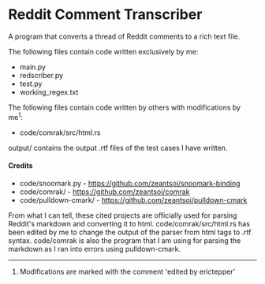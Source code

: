 # Reddit Comment Transcriber
A program that converts a thread of Reddit comments to a rich text file. 

The following files contain code written exclusively by me:
- main.py
- redscriber.py
- test.py
- working_regex.txt

The following files contain code written by others with modifications by me<sup>1</sup>:
- code/comrak/src/html.rs

output/ contains the output .rtf files of the test cases I have written. 

#### Credits

- code/snoomark.py - https://github.com/zeantsoi/snoomark-binding
- code/comrak/ - https://github.com/zeantsoi/comrak
- code/pulldown-cmark/ - https://github.com/zeantsoi/pulldown-cmark

From what I can tell, these cited projects are officially used for parsing 
Reddit's markdown and converting it to html. code/comrak/src/html.rs has been edited by me to change the output of the 
parser from html tags to .rtf syntax. code/comrak is also the program that I am using for parsing the markdown as I ran 
into errors using pulldown-cmark. 

---

1) Modifications are marked with the comment 'edited by erictepper'
